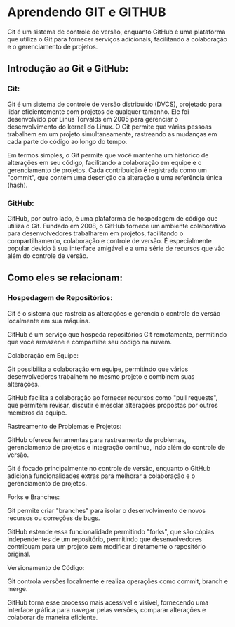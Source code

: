 # Aprendendo GIT e GITHUB


Git é um sistema de controle de versão, enquanto GitHub é uma plataforma que utiliza o Git para fornecer serviços adicionais, facilitando a colaboração e o gerenciamento de projetos.

## Introdução ao Git e GitHub:

### Git: 
Git é um sistema de controle de versão distribuído (DVCS), projetado para lidar eficientemente com projetos de qualquer tamanho. Ele foi desenvolvido por Linus Torvalds em 2005 para gerenciar o desenvolvimento do kernel do Linux. O Git permite que várias pessoas trabalhem em um projeto simultaneamente, rastreando as mudanças em cada parte do código ao longo do tempo.

Em termos simples, o Git permite que você mantenha um histórico de alterações em seu código, facilitando a colaboração em equipe e o gerenciamento de projetos. Cada contribuição é registrada como um "commit", que contém uma descrição da alteração e uma referência única (hash).

### GitHub: 
GitHub, por outro lado, é uma plataforma de hospedagem de código que utiliza o Git. Fundado em 2008, o GitHub fornece um ambiente colaborativo para desenvolvedores trabalharem em projetos, facilitando o compartilhamento, colaboração e controle de versão. É especialmente popular devido à sua interface amigável e a uma série de recursos que vão além do controle de versão.

## Como eles se relacionam:
### Hospedagem de Repositórios:

Git é o sistema que rastreia as alterações e gerencia o controle de versão localmente em sua máquina.

GitHub é um serviço que hospeda repositórios Git remotamente, permitindo que você armazene e compartilhe seu código na nuvem.

Colaboração em Equipe:

Git possibilita a colaboração em equipe, permitindo que vários desenvolvedores trabalhem no mesmo projeto e combinem suas alterações.

GitHub facilita a colaboração ao fornecer recursos como "pull requests", que permitem revisar, discutir e mesclar alterações propostas por outros membros da equipe.

Rastreamento de Problemas e Projetos:

GitHub oferece ferramentas para rastreamento de problemas, gerenciamento de projetos e integração contínua, indo além do controle de versão.

Git é focado principalmente no controle de versão, enquanto o GitHub adiciona funcionalidades extras para melhorar a colaboração e o gerenciamento de projetos.

Forks e Branches:

Git permite criar "branches" para isolar o desenvolvimento de novos recursos ou correções de bugs.

GitHub estende essa funcionalidade permitindo "forks", que são cópias independentes de um repositório, permitindo que desenvolvedores contribuam para um projeto sem modificar diretamente o repositório original.

Versionamento de Código:

Git controla versões localmente e realiza operações como commit, branch e merge.

GitHub torna esse processo mais acessível e visível, fornecendo uma interface gráfica para navegar pelas versões, comparar alterações e colaborar de maneira eficiente.
